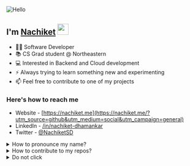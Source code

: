 ![Hello](https://media1.tenor.com/images/f3f83bce571aa7901aa0855754187423/tenor.gif?itemid=13404804)

## I'm [Nachiket](https://nachiket.me/?utm_source=github&utm_medium=social&utm_campaign=generalHeading) <img src="https://github.com/piyushP7pravin/piyushP7pravin/blob/master/Hi.gif" width="29px">

- 👨‍💻 Software Developer 
- 📚 CS Grad student @ Northeastern
- 💻 Interested in Backend and Cloud development
- ⚡ Always trying to learn something new and experimenting
- 📫 Feel free to contribute to one of my projects

### Here's how to reach me
- Website - [https://nachiket.me](https://nachiket.me/?utm_source=github&utm_medium=social&utm_campaign=general)
- LinkedIn - [/in/nachiket-dhamankar](https://www.linkedin.com/in/nachiket-dhamankar)
- Twitter - [@NachiketSD](https://twitter.com/NachiketSD)



<details>
<summary>How to pronounce my name?</summary>
<br>
Thank you for asking. It's Nachiket: nuh-chee-kate. Naam toh suna hi hoga?
</details>

<details>
<summary>How to contribute to my repos?</summary>
<br>
Great question! Create an issue and I'll assign it to you! May the force be with you.
</details>


<details>
<summary>Do not click</summary>
<br>
I like you, you rebel! 😎 I've hidden 5 flags in my repositories. If you find them, I'll give you a shoutout on twitter. These 5 flags are 64 character long alphanumeric strings. May the odds be ever in your favor!
</details>

<!--
**nachiketdhamankar/nachiketdhamankar** is a ✨ _special_ ✨ repository because its `README.md` (this file) appears on your GitHub profile.

<h3> 🛠 &nbsp;Languages & Tools</h3>

- 💻 &nbsp;
  ![Python](https://img.shields.io/badge/-Python-333333?style=flat&logo=python)
  ![Java](https://img.shields.io/badge/-Java-333333?style=flat&logo=Java&logoColor=007396)
  ![C++](https://img.shields.io/badge/-Go-333333?style=flat&logo=Go&logoColor=00599C)
  ![C#](https://img.shields.io/badge/-Csharp-333333?style=flat&logo=Go&logoColor=00599C)
  
- 🌐 &nbsp;
  ![HTML5](https://img.shields.io/badge/-HTML5-333333?style=flat&logo=HTML5
  ![CSS](https://img.shields.io/badge/-CSS-333333?style=flat&logo=CSS3&logoColor=1572B6)
  ![JavaScript](https://img.shields.io/badge/-JavaScript-333333?style=flat&logo=javascript)
  ![Bootstrap](https://img.shields.io/badge/-Bootstrap-333333?style=flat&logo=bootstrap&logoColor=563D7C)
  ![Node.js](https://img.shields.io/badge/-Node.js-333333?style=flat&logo=node.js)
  ![React](https://img.shields.io/badge/-React-333333?style=flat&logo=react)
- 🛢 &nbsp;
  ![MySQL](https://img.shields.io/badge/-MySQL-333333?style=flat&logo=mysql)
  ![MongoDB](https://img.shields.io/badge/-MongoDB-333333?style=flat&logo=mongodb)
<br/>


![visitors](https://visitor-badge.glitch.me/badge?page_id=nachiketdhamankar)
[![Repos Badge](https://badges.pufler.dev/repos/puf17640)](https://badges.pufler.dev/repos/nachiketdhamankar)

![Nachi's github stats](https://github-readme-stats.vercel.app/api?username=nachiketdhamankar&show_icons=true&theme=radical)
![Visitor Count](https://profile-counter.glitch.me/nachiketdhamankar/count.svg)
[![Updated Badge](https://badges.pufler.dev/updated/puf17640/git-badges)](https://badges.pufler.dev/updated/nachiketdhamankar)
[![Created Badge](https://badges.pufler.dev/created/puf17640/git-badges)](https://badges.pufler.dev/created/nachiketdhamankar)
[![Commits Badge](https://badges.pufler.dev/commits/monthly/puf17640)](https://badges.pufler.dev/commits/nachiketdhamankar)
[![Years Badge](https://badges.pufler.dev/years/puf17640)](https://badges.pufler.dev/years/nachiketdhamankar)

Here are some ideas to get you started:
- 🔭 I’m currently working on ...
- 🌱 I’m currently learning ...
- 👯 I’m looking to collaborate on ...
- 🤔 I’m looking for help with ...
- 💬 Ask me about ...
- 📫 How to reach me: ...
- 😄 Pronouns: ...
- ⚡ Fun fact: ...

Inspiration Repos: 
- https://github.com/kautukkundan/Awesome-Profile-README-templates/blob/master/short-and-sweet/piyushP7pravin.md
- https://github.com/kautukkundan/Awesome-Profile-README-templates/blob/master/multimedia/Bgstatic.md

-->
